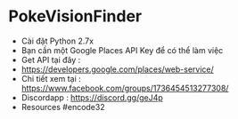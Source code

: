 # PokeVisionFinder
- Cài đặt Python 2.7x
- Bạn cần một Google Places API Key để có thể làm việc
- Get API tại đây :
- https://developers.google.com/places/web-service/
- Chi tiết xem tại : https://www.facebook.com/groups/1736454513277308/
- Discordapp : https://discord.gg/geJ4p
- Resources #encode32
